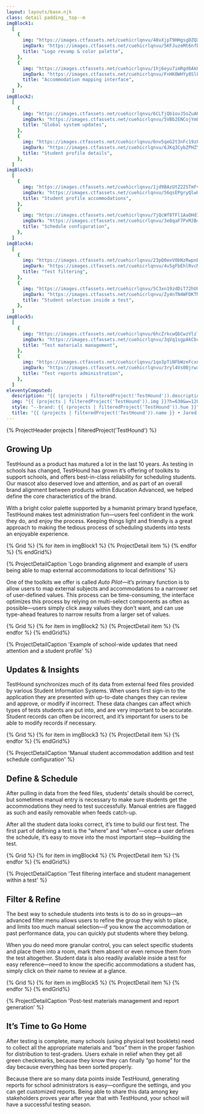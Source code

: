 ```yaml
---
layout: layouts/base.njk
class: detail padding__top--m
imgBlock1:
  [
    {
      img: "https://images.ctfassets.net/cuehicrlqnvu/48vXjpT9HHgsgDZQXR3hjo/31a77d3d234ca057b688f0bad18fe87d/th-1.svg",
      imgDark: "https://images.ctfassets.net/cuehicrlqnvu/5KFJuzeMt6nfDL0lBW7f12/54c75c7fa2015ffb5de8b4899cada7e3/th-1-dark.svg",
      title: "Logo revamp & color palette",
    },
    {
      img: "https://images.ctfassets.net/cuehicrlqnvu/1hj6eyu7imRgd6AkHRHofI/b35d38e7ccca4af69c7a081f5e0ac053/th-2.svg",
      imgDark: "https://images.ctfassets.net/cuehicrlqnvu/FnHK0WHYy8SlFxhau3cZE/8c8932d17153c0aa79319e2857698054/th-2-dark.svg",
      title: "Accommodation mapping interface",
    },
  ]
imgBlock2:
  [
    {
      img: "https://images.ctfassets.net/cuehicrlqnvu/6CLTjQb1ovJ5oZuAKhvB0Z/595e6c5f22d2bd24d8da248186b94639/th-3.svg",
      imgDark: "https://images.ctfassets.net/cuehicrlqnvu/5VBb2ENCojYmb46pLxnr88/4fc8ad02817e67dd76a9f19d6ecc2081/th-3-dark.svg",
      title: "Global system updates",
    },
    {
      img: "https://images.ctfassets.net/cuehicrlqnvu/6nv5qeG2t3nFc19zPXRhAc/9eff3c1f6823a918f453c47786bbcace/th-4.svg",
      imgDark: "https://images.ctfassets.net/cuehicrlqnvu/6JKq3CybZPHZYgfE7IZTq0/774fe331c18f4c69c2be1ed6082add3d/th-4-dark.svg",
      title: "Student profile details",
    },
  ]
imgBlock3:
  [
    {
      img: "https://images.ctfassets.net/cuehicrlqnvu/1jd9BAzUtZ22STmFvkb8s7/658a66db8fadaf511719d550d1dd1028/th-5.svg",
      imgDark: "https://images.ctfassets.net/cuehicrlqnvu/56qsEPgryQlwU9n123yEGq/c5ffb761a88bfad880acad75d4d8af31/th-5-dark.svg",
      title: "Student profile accommodations",
    },
    {
      img: "https://images.ctfassets.net/cuehicrlqnvu/7jQcWf8TFl1AaOHdIFEoGV/604890e085046f56dfb491658ae50f6a/th-6.svg",
      imgDark: "https://images.ctfassets.net/cuehicrlqnvu/3e8qaF7PxMJB40eClSKN56/0d4a5fddcdc264a96ca96de7ec48aeec/th-6-dark.svg",
      title: "Schedule configuration",
    },
  ]
imgBlock4:
  [
    {
      img: "https://images.ctfassets.net/cuehicrlqnvu/23pQ0exV0bNzRwpnBLzALn/4067335fbd93ca6adb5d968695836678/th-7.svg",
      imgDark: "https://images.ctfassets.net/cuehicrlqnvu/4v5gFbEhlRvcMzhlQI7qGs/3ac785c019c9cc005189e53fe07b9eb1/th-7-dark.svg",
      title: "Test filtering",
    },
    {
      img: "https://images.ctfassets.net/cuehicrlqnvu/5C3xn19zdDiT72hUUXxaCz/572c0a8bbb52e1ae5e81256d29150401/th-8.svg",
      imgDark: "https://images.ctfassets.net/cuehicrlqnvu/Zy4nTN4WFDKTMfLUOsgQW/f7c9f45e21dbf01c109639f31c62db61/th-8-dark.svg",
      title: "Student selection inside a test",
    },
  ]
imgBlock5:
  [
    {
      img: "https://images.ctfassets.net/cuehicrlqnvu/6hcZrkcwQbCwzVlzleOwFX/7b58f086698521e90809dadcae79c752/th-9.svg",
      imgDark: "https://images.ctfassets.net/cuehicrlqnvu/3qVq1sgpAkCbcHzsv5rYg/3fe7122e0c01897a66378a4b204fff3f/th-9-dark.svg",
      title: "Test materials management",
    },
    {
      img: "https://images.ctfassets.net/cuehicrlqnvu/1qo3pTiNFbWzeFcxnu8c4g/1fe27074242195fb4f4e554773e9e4e1/th-10.svg",
      imgDark: "https://images.ctfassets.net/cuehicrlqnvu/3ryl4Vs0BjrwxiMq666Bna/b7d7b7946c20203df2feb3231daa97ee/th-10-dark.svg",
      title: "Test reports administration",
    },
  ]
eleventyComputed:
  description: "{{ (projects | filteredProject('TestHound')).description }}"
  img: "{{ (projects | filteredProject('TestHound')).img }}?h=630&w=1200&fit=fill&f=face"
  style: "--brand: {{ (projects | filteredProject('TestHound')).hue }}"
  title: "{{ (projects | filteredProject('TestHound')).name }} • Jared Pendergraft"
---
```


{% ProjectHeader projects |  filteredProject('TestHound') %}

## Growing Up

TestHound as a product has matured a lot in the last 10 years. As testing in schools has changed, TestHound has grown it’s offering of toolkits to support schools, and offers best-in-class reliability for scheduling students. Our mascot also deserved love and attention, and as part of an overall brand alignment between products within Education Advanced, we helped define the core characteristics of the brand.

With a bright color palette supported by a humanist primary brand typeface, TestHound makes test administration fun—users feel confident in the work they do, and enjoy the process. Keeping things light and friendly is a great approach to making the tedious process of scheduling students into tests an enjoyable experience.

{% Grid %}
{% for item in imgBlock1 %}
{% ProjectDetail item %}
{% endfor %}
{% endGrid%}

{% ProjectDetailCaption 'Logo branding alignment and example of users being able to map external accommodations to local definitions' %}

One of the toolkits we offer is called _Auto Pilot_—it’s primary function is to allow users to map external subjects and accommodations to a narrower set of user-defined values. This process can be time-consuming, the interface optimizes this process by relying on multi-select components as often as possible—users simply click away values they don’t want, and can use type-ahead features to narrow results from a larger set of values.

{% Grid %}
{% for item in imgBlock2 %}
{% ProjectDetail item %}
{% endfor %}
{% endGrid%}

{% ProjectDetailCaption 'Example of school-wide updates that need attention and a student profile' %}

## Updates & Insights

TestHound synchronizes much of its data from external feed files provided by various Student Information Systems. When users first sign-in to the application they are presented with up-to-date changes they can review and approve, or modify if incorrect. These data changes can affect which types of tests students are put into, and are very important to be accurate. Student records can often be incorrect, and it’s important for users to be able to modify records if necessary.

{% Grid %}
{% for item in imgBlock3 %}
{% ProjectDetail item %}
{% endfor %}
{% endGrid%}

{% ProjectDetailCaption 'Manual student accommodation addition and test schedule configuration' %}

## Define & Schedule

After pulling in data from the feed files, students’ details should be correct, but sometimes manual entry is necessary to make sure students get the accommodations they need to test successfully. Manual entries are flagged as such and easily removable when feeds catch-up.

After all the student data looks correct, it’s time to build our first test. The first part of defining a test is the “where” and “when”—once a user defines the schedule, it’s easy to move into the most important step—building the test.

{% Grid %}
{% for item in imgBlock4 %}
{% ProjectDetail item %}
{% endfor %}
{% endGrid%}

{% ProjectDetailCaption 'Test filtering interface and student management within a test' %}

## Filter & Refine

The best way to schedule students into tests is to do so in groups—an advanced filter menu allows users to refine the group they wish to place, and limits too much manual selection—if you know the accommodation or past performance data, you can quickly put students where they belong.

When you do need more granular control, you can select specific students and place them into a room, mark them absent or even remove them from the test altogether. Student data is also readily available inside a test for easy reference—need to know the specific accommodations a student has, simply click on their name to review at a glance.

{% Grid %}
{% for item in imgBlock5 %}
{% ProjectDetail item %}
{% endfor %}
{% endGrid%}

{% ProjectDetailCaption 'Post-test materials management and report generation' %}

## It’s Time to Go Home

After testing is complete, many schools (using physical test booklets) need to collect all the appropriate materials and “box” them in the proper fashion for distribution to test-graders. Users exhale in relief when they get all green checkmarks, because they know they can finally “go home” for the day because everything has been sorted properly.

Because there are so many data points inside TestHound, generating reports for school administrators is easy—configure the settings, and you can get customized reports. Being able to share this data among key stakeholders proves year after year that with TestHound, your school will have a successful testing season.
